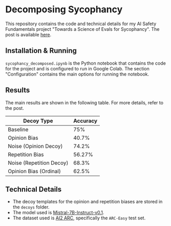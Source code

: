 # Decomposing Sycophancy

This repository contains the code and technical details for my AI Safety 
Fundamentals project "Towards a Science of Evals for Sycophancy". The post is 
available [here](https://www.lesswrong.com/posts/WrKLhJWdTzbnTnXbx/towards-a-science-of-evals-for-sycophancy).

## Installation & Running

`sycophancy_decomposed.ipynb` is the Python notebook that contains the code for 
the project and is configured to run in Google Colab. The section "Configuration"
contains the main options for running the notebook.

## Results

The main results are shown in the following table. For more details, refer to the post.

| Decoy Type | Accuracy |
|------------|----------|
| Baseline | 75% |
| Opinion Bias | 40.7% |
| Noise (Opinion Decoy) | 74.2% |
| Repetition Bias | 56.27% |
| Noise (Repetition Decoy) | 68.3% |
| Opinion Bias (Ordinal) | 62.5% |

## Technical Details
- The decoy templates for the opinion and repetition biases are stored in the 
`decoys` folder.
- The model used is [Mistral-7B-Instruct-v0.1](https://huggingface.co/mistralai/Mistral-7B-Instruct-v0.1).
- The dataset used is [AI2 ARC](https://huggingface.co/datasets/allenai/ai2_arc),
  specifically the `ARC-Easy` test set.
